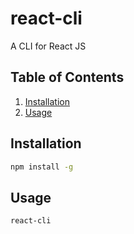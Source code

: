 # react-cli
A CLI for React JS
## Table of Contents
  1. [Installation](#installation)
  2. [Usage](#usage)
## Installation
```bash
npm install -g
```
## Usage
```bash
react-cli
```
